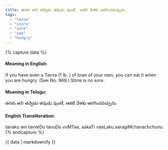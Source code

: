 ```yaml
---
title: తనకు అని తవ్వెడు తవుడు వుంటే, ఆకటి వేళకు ఆరగించవచ్చును.
tags:
  - "tavva"
  - "store"
  - "sore"
  - "see"
  - "hungry"
---
```


{% capture data %}
#### Meaning in English:
If you have even a Tavva (1 lb. ) of bran of your own, you can eat it when you are hungry.
(See No. 969.)
Store is no sore.

#### Meaning in Telugu:
తనకు అని తవ్వెడు తవుడు వుంటే, ఆకటి వేళకు ఆరగించవచ్చును.

#### English Transliteration:
tanaku ani tavveDu tavuDu vuMTae, aakaTi vaeLaku aaragiMchavachchunu.
{% endcapture %}

<div class="notice">{{ data | markdownify }}</div>

